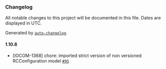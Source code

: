 ### Changelog

All notable changes to this project will be documented in this file. Dates are displayed in UTC.

Generated by [`auto-changelog`](https://github.com/CookPete/auto-changelog).

#### 1.10.8

- [IOCOM-1368] chore: imported strict version of non versioned RCConfiguration model [`#95`](https://github.com/pagopa/io-functions-services-messages/pull/95)
